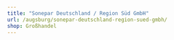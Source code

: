 ```yaml
---
title: "Sonepar Deutschland / Region Süd GmbH"
url: /augsburg/sonepar-deutschland-region-sued-gmbh/
shop: Großhandel
---
```

